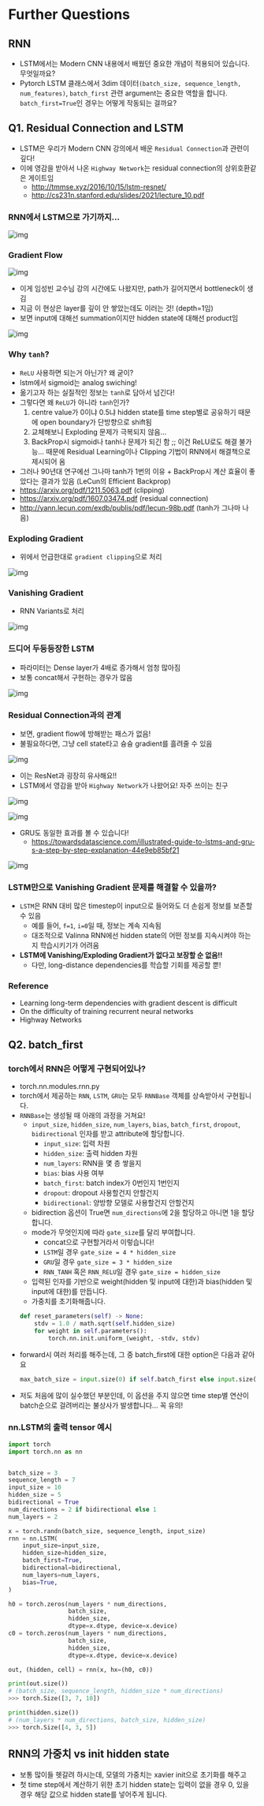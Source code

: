 # Further Questions

## RNN
- LSTM에서는 Modern CNN 내용에서 배웠던 중요한 개념이 적용되어 있습니다. 무엇일까요?
- Pytorch LSTM 클래스에서 3dim 데이터`(batch_size, sequence_length, num_features)`, `batch_first` 관련 argument는 중요한 역할을 합니다. `batch_first=True`인 경우는 어떻게 작동되는 걸까요?

## Q1. Residual Connection and LSTM
- LSTM은 우리가 Modern CNN 강의에서 배운 `Residual Connection`과 관련이 깊다!
- 이에 영감을 받아서 나온 `Highway Network`는 residual connection의 상위호환같은 게이트임
    - http://tmmse.xyz/2016/10/15/lstm-resnet/
    - http://cs231n.stanford.edu/slides/2021/lecture_10.pdf

### RNN에서 LSTM으로 가기까지...

![img](../../../assets/img/u-stage/dl_basic_07_16.PNG)

### Gradient Flow

![img](../../../assets/img/u-stage/dl_basic_07_17.PNG)

- 이게 임성빈 교수님 강의 시간에도 나왔지만, path가 길어지면서 bottleneck이 생김
- 지금 이 현상은 layer를 깊이 안 쌓았는데도 이러는 것! (depth=1임)
- 보면 input에 대해선 summation이지만 hidden state에 대해선 product임

![img](../../../assets/img/u-stage/dl_basic_07_23.PNG)

### Why `tanh`?
- `ReLU` 사용하면 되는거 아닌가? 왜 굳이?
- lstm에서 sigmoid는 analog swiching!
- 옮기고자 하는 실질적인 정보는 `tanh`로 담아서 넘긴다!
- 그렇다면 왜 `ReLU`가 아니라 `tanh`인가?
    1. centre value가 0이냐 0.5냐
      hidden state를 time step별로 공유하기 때문에 open boundary가 단방향으로 shift됨
    2. 교체해보니 Exploding 문제가 극복되지 않음...
    3. BackProp시 sigmoid나 tanh나 문제가 되긴 함 ;; 이건 ReLU로도 해결 불가능... 때문에 Residual Learning이나 Clipping 기법이 RNN에서 해결책으로 제시되어 옴
- 그러나 90년대 연구에선 그나마 tanh가 1번의 이유 + BackProp시 계산 효율이 좋았다는 결과가 있음 (LeCun의 Efficient Backprop)
- https://arxiv.org/pdf/1211.5063.pdf (clipping)
- https://arxiv.org/pdf/1607.03474.pdf (residual connection)
- http://yann.lecun.com/exdb/publis/pdf/lecun-98b.pdf (tanh가 그나마 나음)

### Exploding Gradient
- 위에서 언급한대로 `gradient clipping`으로 처리

![img](../../../assets/img/u-stage/dl_basic_07_18.PNG)

### Vanishing Gradient
- RNN Variants로 처리

![img](../../../assets/img/u-stage/dl_basic_07_19.PNG)

### 드디어 두둥등장한 LSTM
- 파라미터는 Dense layer가 4배로 증가해서 엄청 많아짐
- 보통 concat해서 구현하는 경우가 많음

![img](../../../assets/img/u-stage/dl_basic_07_20.PNG)

### Residual Connection과의 관계
- 보면, gradient flow에 방해받는 패스가 없음!
- 불필요하다면, 그냥 cell state타고 슝슝 gradient를 흘려줄 수 있음

![img](../../../assets/img/u-stage/dl_basic_07_21.PNG)

- 이는 ResNet과 굉장히 유사해요!!
- LSTM에서 영감을 받아 `Highway Network`가 나왔어요! 자주 쓰이는 친구

![img](../../../assets/img/u-stage/dl_basic_07_22.PNG)

![img](../../../assets/img/u-stage/dl_basic_07_24.PNG)

- GRU도 동일한 효과를 볼 수 있습니다!
    - https://towardsdatascience.com/illustrated-guide-to-lstms-and-gru-s-a-step-by-step-explanation-44e9eb85bf21

![img](../../../assets/img/u-stage/dl_basic_07_25.PNG)

### LSTM만으로 Vanishing Gradient 문제를 해결할 수 있을까?
- `LSTM`은 RNN 대비 많은 timestep이 input으로 들어와도 더 손쉽게 정보를 보존할 수 있음
    - 예를 들어, `f=1`, `i=0`일 때, 정보는 계속 지속됨
    - 대조적으로 Valinna RNN에선 hidden state의 어떤 정보를 지속시켜야 하는지 학습시키기가 어려움
- **LSTM에 Vanishing/Exploding Gradient가 없다고 보장할 순 없음!!**
    - 다만, long-distance dependencies를 학습할 기회를 제공할 뿐!

### Reference
- Learning long-term dependencies with gradient descent is difficult
- On the difficulty of training recurrent neural networks
- Highway Networks

## Q2. batch_first

### torch에서 RNN은 어떻게 구현되어있나?
- torch.nn.modules.rnn.py
- torch에서 제공하는 `RNN`, `LSTM`, `GRU`는 모두 `RNNBase` 객체를 상속받아서 구현됩니다.
- `RNNBase`는 생성될 때 아래의 과정을 거쳐요!
    - `input_size`, `hidden_size`, `num_layers`, `bias`, `batch_first`, `dropout`, `bidirectional` 인자를 받고 attribute에 할당합니다.
        - `input_size`: 입력 차원
        - `hidden_size`: 출력 hidden 차원
        - `num_layers`: RNN을 몇 층 쌓을지
        - `bias`: bias 사용 여부
        - `batch_first`: batch index가 0번인지 1번인지
        - `dropout`: dropout 사용할건지 안할건지
        - `bidirectional`: 양방향 모델로 사용할건지 안할건지
    - bidirection 옵션이 True면 `num_directions`에 2을 할당하고 아니면 1을 할당합니다.
    - mode가 무엇인지에 따라 `gate_size`를 달리 부여합니다.
        - concat으로 구현할거라서 이렇습니다!
        - `LSTM`일 경우 `gate_size = 4 * hidden_size`
        - `GRU`일 경우  `gate_size = 3 * hidden_size`
        - `RNN_TANH` 혹은 `RNN_RELU`일 경우 `gate_size = hidden_size`
    - 입력된 인자를 기반으로 weight(hidden 및 input에 대한)과 bias(hidden 및 input에 대한)를 만듭니다.
    - 가중치를 초기화해줍니다.
    ```python
    def reset_parameters(self) -> None:
        stdv = 1.0 / math.sqrt(self.hidden_size)
        for weight in self.parameters():
            torch.nn.init.uniform_(weight, -stdv, stdv)
    ```
- forward시 여러 처리를 해주는데, 그 중 batch_first에 대한 option은 다음과 같아요
    ```python
    max_batch_size = input.size(0) if self.batch_first else input.size(1)
    ```
- 저도 처음에 많이 실수했던 부분인데, 이 옵션을 주지 않으면 time step별 연산이 batch순으로 걸려버리는 불상사가 발생합니다... 꼭 유의!

### nn.LSTM의 출력 tensor 예시

```python
import torch
import torch.nn as nn


batch_size = 3
sequence_length = 7
input_size = 10
hidden_size = 5
bidirectional = True
num_directions = 2 if bidirectional else 1
num_layers = 2

x = torch.randn(batch_size, sequence_length, input_size)
rnn = nn.LSTM(
    input_size=input_size,
    hidden_size=hidden_size,
    batch_first=True,
    bidirectional=bidirectional,
    num_layers=num_layers,
    bias=True,
)

h0 = torch.zeros(num_layers * num_directions,
                 batch_size,
                 hidden_size,
                 dtype=x.dtype, device=x.device)
c0 = torch.zeros(num_layers * num_directions,
                 batch_size,
                 hidden_size,
                 dtype=x.dtype, device=x.device)

out, (hidden, cell) = rnn(x, hx=(h0, c0))

print(out.size())
# (batch_size, sequence_length, hidden_size * num_directions)
>>> torch.Size([3, 7, 10])

print(hidden.size())
# (num_layers * num_directions, batch_size, hidden_size)
>>> torch.Size([4, 3, 5])
```



## RNN의 가중치 vs init hidden state
- 보통 많이들 헷갈려 하시는데, 모델의 가중치는 xavier init으로 초기화를 해주고
- 첫 time step에서 계산하기 위한 초기 hidden state는 입력이 없을 경우 0, 있을 경우 해당 값으로 hidden state를 넣어주게 됩니다.
